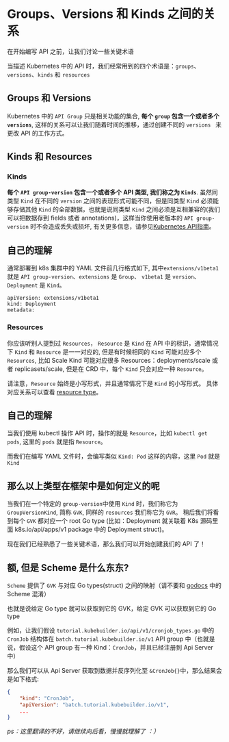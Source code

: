 # Groups、Versions 和 Kinds 之间的关系

在开始编写 API 之前，让我们讨论一些关键术语

当描述 Kubernetes 中的 API 时，我们经常用到的四个术语是：`groups`、
`versions`、`kinds` 和 `resources`

## Groups 和 Versions

Kubernetes 中的 `API Group` 只是相关功能的集合, **每个 `group` 包含一个或者多个 `versions`**, 这样的关系可以让我们随着时间的推移，通过创建不同的 `versions ` 来更改 API 的工作方式。

## Kinds 和 Resources
<h3>Kinds</h3>

**每个 `API group-version` 包含一个或者多个 API 类型, 我们称之为 `Kinds`**.
虽然同类型 `Kind` 在不同的 `version` 之间的表现形式可能不同，但是同类型 `Kind` 必须能够存储其他 `Kind` 的全部数据，也就是说同类型 `Kind` 之间必须是互相兼容的(我们可以把数据存到 fields 或者 annotations)，这样当你使用老版本的 `API group-version` 时不会造成丢失或损坏, 有关更多信息，请参见[Kubernetes API指南](https://git.k8s.io/community/contributors/devel/sig-architecture/api-conventions.md)。

<aside class="note">
<h1>自己的理解</h1>

通常部署到 k8s 集群中的 YAML 文件前几行格式如下, 其中`extensions/v1beta1` 就是 `API group-version`、`extensions` 是 `Group`、 `v1beta1` 是 `version`、 `Deployment` 是 `Kind`。

```
apiVersion: extensions/v1beta1
kind: Deployment
metadata:
```
</aside>
<h3>Resources</h3>

你应该听别人提到过 `Resources`， `Resource` 是 `Kind` 在 API 中的标识，通常情况下 `Kind` 和 `Resource` 是一一对应的, 但是有时候相同的 `Kind` 可能对应多个 `Resources`, 比如 Scale Kind 可能对应很多 Resources：deployments/scale 或者 replicasets/scale, 但是在 CRD 中，每个 `Kind` 只会对应一种 `Resource`。

请注意，`Resource` 始终是小写形式，并且通常情况下是 `Kind` 的小写形式。
具体对应关系可以查看 [resource type](https://links.jianshu.com/go?to=https%3A%2F%2Fyq.aliyun.com%2Fgo%2FarticleRenderRedirect%3Furl%3Dhttps%253A%252F%252Fkubernetes.io%252Fdocs%252Freference%252Fkubectl%252Foverview%252F%2523resource-types)。

<aside class="note">
<h1>自己的理解</h1>

当我们使用 kubectl 操作 API 时，操作的就是 `Resource`，比如 `kubectl get pods`, 这里的 `pods` 就是指 `Resource`。

而我们在编写 YAML 文件时，会编写类似 `Kind: Pod` 这样的内容，这里 `Pod` 就是 `Kind`
</aside>

## 那么以上类型在框架中是如何定义的呢

当我们在一个特定的 `group-version`中使用 `Kind` 时，我们称它为 `GroupVersionKind`, 简称 `GVK`, 同样的 `resources` 我们称它为 `GVR`。
稍后我们将看到每个 `GVK` 都对应一个 root Go type (比如：Deployment 就关联着 K8s 源码里面 k8s.io/api/apps/v1 package 中的 Deployment struct)。

现在我们已经熟悉了一些关键术语，那么我们可以开始创建我们的 API 了！

## 额, 但是 Scheme 是什么东东?

`Scheme` 提供了 `GVK` 与对应 Go types(struct) 之间的映射（请不要和 [godocs](https://godoc.org/k8s.io/apimachinery/pkg/runtime#Scheme) 中的 Scheme 混淆）

也就是说给定 Go type 就可以获取到它的 GVK，给定 GVK 可以获取到它的 Go type

例如，让我们假设 `tutorial.kubebuilder.io/api/v1/cronjob_types.go` 中的 `CronJob` 结构体在 `batch.tutorial.kubebuilder.io/v1`  API group 中（也就是说，假设这个 API group 有一种 Kind：`CronJob`，并且已经注册到 Api Server 中）

那么我们可以从 Api Server 获取到数据并反序列化至 `&CronJob{}`中，那么结果会是如下格式:

```json
{
    "kind": "CronJob",
    "apiVersion": "batch.tutorial.kubebuilder.io/v1",
    ...
}
```
*ps：这里翻译的不好，请继续向后看，慢慢就理解了 ：）*
